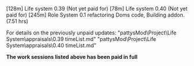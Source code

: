 [128m] Life system 0.39 (Not yet paid for)
[78m]  Life system 0.40 (Not yet paid for)
[245m] Role System 0.1  refactoring Doms code, Building addon.
(7.51 hrs)


For details on the previously unpaid updates:
"pattysMod\Project\Life System\appraisals\0.39 timeList.md"
"pattysMod\Project\Life System\appraisals\0.40 timeList.md"

**The work sessions listed above has been paid in full**
